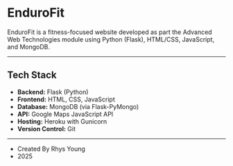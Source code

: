 # EnduroFit

EnduroFit is a fitness-focused website developed as part the Advanced Web Technologies module using Python (Flask), HTML/CSS, JavaScript, and MongoDB.

---

## Tech Stack

- **Backend:** Flask (Python)
- **Frontend:** HTML, CSS, JavaScript
- **Database:** MongoDB (via Flask-PyMongo)
- **API:** Google Maps JavaScript API
- **Hosting:** Heroku with Gunicorn
- **Version Control:** Git

---

- Created By Rhys Young
- 2025
